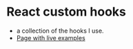 # React custom hooks
- a collection of the hooks I use.
- <a href="https://dan-lucian.github.io/react-custom-hooks/" target="_blank">Page with live examples</a>
